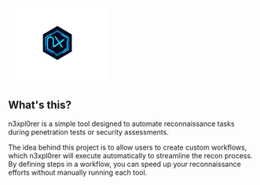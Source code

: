 # <img src="assets/n3xpl0rer.png" width="200" alt="n3xpl0rer logo"> 

## What's this?

n3xpl0rer is a simple tool designed to automate reconnaissance tasks during penetration tests or security assessments.

The idea behind this project is to allow users to create custom workflows, which n3xpl0rer will execute automatically to streamline the recon process. By defining steps in a workflow, you can speed up your reconnaissance efforts without manually running each tool.
